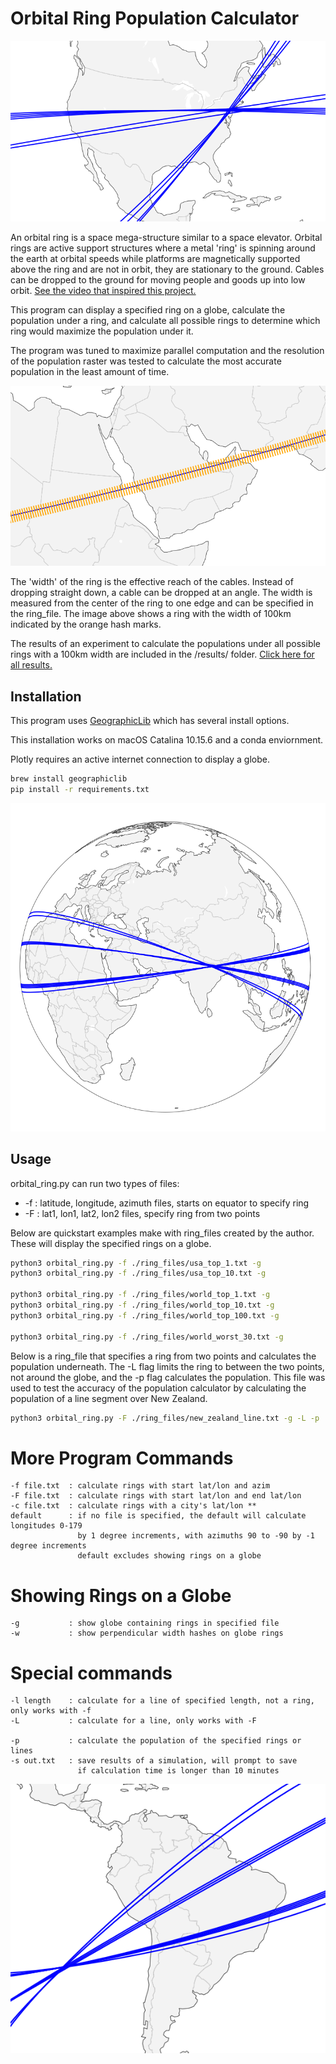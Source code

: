 # Orbital Ring Population Calculator

![North America](/images/north_america.png)

An orbital ring is a space mega-structure similar to a space elevator.  Orbital rings are active support structures where a metal 'ring' is spinning around the earth at orbital speeds while platforms are magnetically supported above the ring and are not in orbit, they are stationary to the ground.  Cables can be dropped to the ground for moving people and goods up into low orbit.  [See the video that inspired this project.](https://www.youtube.com/watch?v=LMbI6sk-62E)

This program can display a specified ring on a globe, calculate the population under a ring, and calculate all possible rings to determine which ring would maximize the population under it.

The program was tuned to maximize parallel computation and the resolution of the population raster was tested to calculate the most accurate population in the least amount of time.

![North America](/images/middle_east_width.png)

The 'width' of the ring is the effective reach of the cables.  Instead of dropping straight down, a cable can be dropped at an angle.  The width is measured from the center of the ring to one edge and can be specified in the ring_file.  The image above shows a ring with the width of 100km indicated by the orange hash marks.

The results of an experiment to calculate the populations under all possible rings with a 100km width are included in the /results/ folder.  [Click here for all results.]()

## Installation

This program uses [GeographicLib](https://geographiclib.sourceforge.io/html/install.html) which has several install options.

This installation works on macOS Catalina 10.15.6 and a conda enviornment.

Plotly requires an active internet connection to display a globe.

```bash
brew install geographiclib
pip install -r requirements.txt
```
![North America](/images/world_top.png)

## Usage

orbital_ring.py can run two types of files:
* -f : latitude, longitude, azimuth files, starts on equator to specify ring
* -F : lat1, lon1, lat2, lon2 files, specify ring from two points

Below are quickstart examples make with ring_files created by the author.  These will display the specified rings on a globe.

```bash
python3 orbital_ring.py -f ./ring_files/usa_top_1.txt -g
python3 orbital_ring.py -f ./ring_files/usa_top_10.txt -g

python3 orbital_ring.py -f ./ring_files/world_top_1.txt -g
python3 orbital_ring.py -f ./ring_files/world_top_10.txt -g
python3 orbital_ring.py -f ./ring_files/world_top_100.txt -g

python3 orbital_ring.py -f ./ring_files/world_worst_30.txt -g
```

Below is a ring_file that specifies a ring from two points and calculates the population underneath.  The -L flag limits the ring to between the two points, not around the globe, and the -p flag calculates the population.  This file was used to test the accuracy of the population calculator by calculating the population of a line segment over New Zealand.

```bash
python3 orbital_ring.py -F ./ring_files/new_zealand_line.txt -g -L -p
```

# More Program Commands
    -f file.txt  : calculate rings with start lat/lon and azim
    -F file.txt  : calculate rings with start lat/lon and end lat/lon
    -c file.txt  : calculate rings with a city's lat/lon **
    default      : if no file is specified, the default will calculate longitudes 0-179
                   by 1 degree increments, with azimuths 90 to -90 by -1 degree increments 
                   default excludes showing rings on a globe

# Showing Rings on a Globe
    -g           : show globe containing rings in specified file
    -w           : show perpendicular width hashes on globe rings

# Special commands
    -l length    : calculate for a line of specified length, not a ring, only works with -f
    -L           : calculate for a line, only works with -F

    -p           : calculate the population of the specified rings or lines
    -s out.txt   : save results of a simulation, will prompt to save
                   if calculation time is longer than 10 minutes

![North America](/images/south_america.png)

